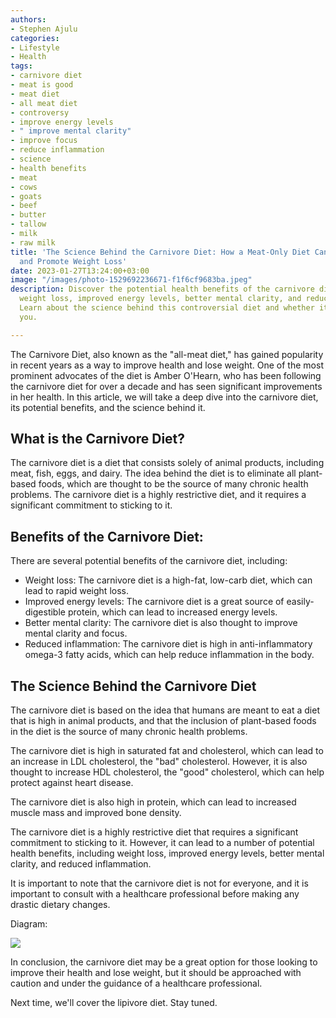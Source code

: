 ```yaml
---
authors:
- Stephen Ajulu
categories:
- Lifestyle
- Health
tags:
- carnivore diet
- meat is good
- meat diet
- all meat diet
- controversy
- improve energy levels
- " improve mental clarity"
- improve focus
- reduce inflammation
- science
- health benefits
- meat
- cows
- goats
- beef
- butter
- tallow
- milk
- raw milk
title: 'The Science Behind the Carnivore Diet: How a Meat-Only Diet Can Improve Health
  and Promote Weight Loss'
date: 2023-01-27T13:24:00+03:00
image: "/images/photo-1529692236671-f1f6cf9683ba.jpeg"
description: Discover the potential health benefits of the carnivore diet, including
  weight loss, improved energy levels, better mental clarity, and reduced inflammation.
  Learn about the science behind this controversial diet and whether it's right for
  you.

---
```

The Carnivore Diet, also known as the "all-meat diet," has gained popularity in recent years as a way to improve health and lose weight. One of the most prominent advocates of the diet is Amber O'Hearn, who has been following the carnivore diet for over a decade and has seen significant improvements in her health. In this article, we will take a deep dive into the carnivore diet, its potential benefits, and the science behind it.

## What is the Carnivore Diet?

The carnivore diet is a diet that consists solely of animal products, including meat, fish, eggs, and dairy. The idea behind the diet is to eliminate all plant-based foods, which are thought to be the source of many chronic health problems. The carnivore diet is a highly restrictive diet, and it requires a significant commitment to sticking to it.

## Benefits of the Carnivore Diet:

There are several potential benefits of the carnivore diet, including:

* Weight loss: The carnivore diet is a high-fat, low-carb diet, which can lead to rapid weight loss.
* Improved energy levels: The carnivore diet is a great source of easily-digestible protein, which can lead to increased energy levels.
* Better mental clarity: The carnivore diet is also thought to improve mental clarity and focus.
* Reduced inflammation: The carnivore diet is high in anti-inflammatory omega-3 fatty acids, which can help reduce inflammation in the body.

## The Science Behind the Carnivore Diet

The carnivore diet is based on the idea that humans are meant to eat a diet that is high in animal products, and that the inclusion of plant-based foods in the diet is the source of many chronic health problems.

The carnivore diet is high in saturated fat and cholesterol, which can lead to an increase in LDL cholesterol, the "bad" cholesterol. However, it is also thought to increase HDL cholesterol, the "good" cholesterol, which can help protect against heart disease.

The carnivore diet is also high in protein, which can lead to increased muscle mass and improved bone density.

The carnivore diet is a highly restrictive diet that requires a significant commitment to sticking to it. However, it can lead to a number of potential health benefits, including weight loss, improved energy levels, better mental clarity, and reduced inflammation.

It is important to note that the carnivore diet is not for everyone, and it is important to consult with a healthcare professional before making any drastic dietary changes.

Diagram:

![](/images/mermaid-diagram-2023-01-27-164447.png)

In conclusion, the carnivore diet may be a great option for those looking to improve their health and lose weight, but it should be approached with caution and under the guidance of a healthcare professional.

Next time, we'll cover the lipivore diet. Stay tuned.

